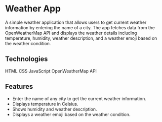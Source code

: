 # Weather App

A simple weather application that allows users to get current weather information by entering the name of a city. The app fetches data from the OpenWeatherMap API and displays the weather details including temperature, humidity, weather description, and a weather emoji based on the weather condition.

## Technologies 
HTML
CSS
JavaScript
OpenWeatherMap API

## Features

- Enter the name of any city to get the current weather information.
- Displays temperature in Celsius.
- Shows humidity and weather description.
- Displays a weather emoji based on the weather condition.



